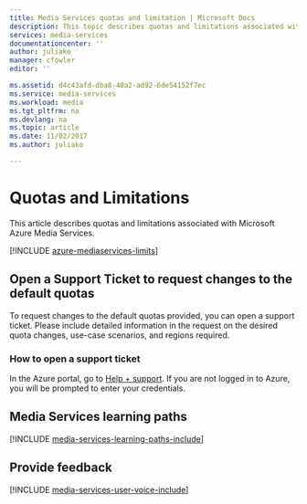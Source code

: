 ```yaml
---
title: Media Services quotas and limitation | Microsoft Docs
description: This topic describes quotas and limitations associated with Microsoft Azure Media Services.
services: media-services
documentationcenter: ''
author: juliako
manager: cfowler
editor: ''

ms.assetid: d4c43afd-dba8-40a2-ad92-6de54152f7ec
ms.service: media-services
ms.workload: media
ms.tgt_pltfrm: na
ms.devlang: na
ms.topic: article
ms.date: 11/02/2017
ms.author: juliako

---
```

# Quotas and Limitations
This article describes quotas and limitations associated with Microsoft Azure Media Services.

[!INCLUDE [azure-mediaservices-limits](../../includes/azure-mediaservices-limits.md)]

## Open a Support Ticket to request changes to the default quotas
To request changes to the default quotas provided, you can open a support ticket. Please include detailed information in the request on the desired quota changes, use-case scenarios, and regions required.

### How to open a support ticket
In the Azure portal, go to [Help + support](https://portal.azure.com/#blade/Microsoft_Azure_Support/HelpAndSupportBlade/newsupportrequest). If you are not logged in to Azure, you will be prompted to enter your credentials.


## Media Services learning paths
[!INCLUDE [media-services-learning-paths-include](../../includes/media-services-learning-paths-include.md)]

## Provide feedback
[!INCLUDE [media-services-user-voice-include](../../includes/media-services-user-voice-include.md)]

